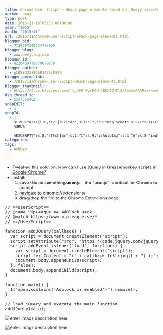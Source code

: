 ```yaml
---
title: Chrome User Script – Whack page elements based on jQuery selectors
author: Beej
type: post
date: 2015-11-10T05:03:00+00:00
year: "2015"
month: "2015/11"
url: /2015/11/chrome-user-script-whack-page-elements.html
blogger_bid:
  - 7726907200224433699
blogger_blog:
  - www.beejblog.com
blogger_id:
  - 8226459775670079930
blogger_author:
  - g108832383968142578199
blogger_permalink:
  - /2015/11/chrome-user-script-whack-page-elements.html
blogger_thumbnail:
  - https://2.bp.blogspot.com/-b_tH9-WysD0/VkEKhDZHIlI/AAAAAAAARzo/kmv0MBN4ufY/s1600/Snap2.png
dsq_thread_id:
  - 5537355402
snapEdIT:
  - 1
snapTW:
  - |
    s:199:"a:1:{i:0;a:7:{s:2:"do";s:1:"1";s:9:"msgFormat";s:27:"%TITLE%
    %URL%
    
    %EXCERPT%";s:8:"attchImg";s:1:"1";s:9:"isAutoImg";s:1:"A";s:8:"imgToUse";s:0:"";s:9:"isAutoURL";s:1:"A";s:8:"urlToUse";s:0:"";}}";
categories:
tags:
  - WebDev

---
```

  * Tweaked this solution: [How can I use jQuery in Greasemonkey scripts in Google Chrome?][1]
  * Install: 
      1. save this as something.**user**.js &#8211; the “user.js” is critical for Chrome to accept
      2. navigate to chrome://extensions/
      3. drag/drop the file to the Chrome Extensions page

<pre class="prettyprint">// ==UserScript==
// @name VipLeague.se AdBlock Hack
// @match https://www.vipleague.se/*
// ==/UserScript==

function addJQuery(callback) {
  var script = document.createElement("script");
  script.setAttribute("src", "https://code.jquery.com/jquery-2.1.4.min.js");
  script.addEventListener('load', function() {
    var script = document.createElement("script");
    script.textContent = "(" + callback.toString() + ")();";
    document.body.appendChild(script);
  }, false);
  document.body.appendChild(script);
}

function main() {
  $("span:contains('Adblock is enabled')").remove();
}

// load jQuery and execute the main function
addJQuery(main);</pre>

![enter image description here][2]</img>
  
![enter image description here][3]</img>

 [1]: https://stackoverflow.com/questions/2246901/how-can-i-use-jquery-in-greasemonkey-scripts-in-google-chrome
 [2]: https://www.BeejBlog.com/wp-content/uploads/2015/11/Snap2.png ""
 [3]: https://www.BeejBlog.com/wp-content/uploads/2015/11/Snap4-1.png ""